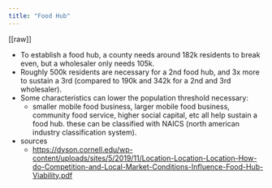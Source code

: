 ```yaml
---
title: "Food Hub"
---
```

[[raw]]

* To establish a food hub, a county needs around 182k residents to break even, but a wholesaler only needs 105k. 
* Roughly 500k residents are necessary for a 2nd food hub, and 3x more to sustain a 3rd (compared to 190k and 342k for a 2nd and 3rd wholesaler).
* Some characteristics can lower the population threshold necessary:
	* smaller mobile food business, larger mobile food business, community food service, higher social capital, etc all help sustain a food hub. these can be classified with NAICS (north american industry classification system).
* sources
	* https://dyson.cornell.edu/wp-content/uploads/sites/5/2019/11/Location-Location-Location-How-do-Competition-and-Local-Market-Conditions-Influence-Food-Hub-Viability.pdf
